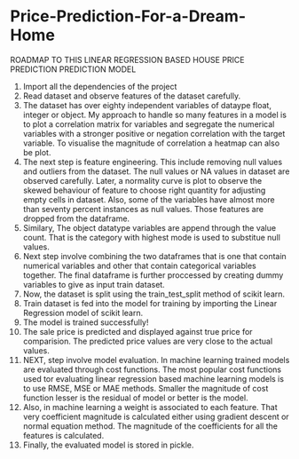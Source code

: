 # Price-Prediction-For-a-Dream-Home


ROADMAP TO THIS LINEAR REGRESSION BASED HOUSE PRICE PREDICTION PREDICTION MODEL

1. Import all the dependencies of the project
2. Read dataset and observe features of the dataset carefully.
3. The dataset has over eighty independent variables of dataype float, integer or object. My approach to handle so many features in a model is to plot a correlation matrix for variables and segregate the numerical variables with a stronger positive or negation correlation with the target variable. To visualise the magnitude of correlation a heatmap can also be plot.
4. The next step is feature engineering. This include removing null values and outliers from the dataset. The null values or NA values in dataset are observed carefully. Later, a normality curve is plot to observe the skewed behaviour of feature to choose right quantity for adjusting empty cells in dataset. Also, some of the variables have almost more than seventy percent instances as null values. Those features are dropped from the dataframe.
5. Similary, The object datatype variables are append through the value count. That is the category with highest mode is used to substitue null values.
6. Next step involve combining the two dataframes that is one that contain numerical variables and other that contain categorical variables together. The final dataframe is further proccessed by creating dummy variables to give as input train dataset.
7. Now, the dataset is split using the train_test_split method of scikit learn.
8. Train dataset is fed into the model for training by importing the Linear Regression model of scikit learn.
9. The model is trained successfully!
10. The sale price is predicted and displayed against true price for comparision. The predicted price values are very close to the actual values.
11. NEXT, step involve model evaluation. In machine learning trained models are evaluated through cost functions. The most popular cost functions used tor evaluating linear regression based machine learning models is to use RMSE, MSE or MAE methods. Smaller the magnitude of cost function lesser is the residual of model or better is the model.
12. Also, in machine learning a weight is associated to each feature. That very coefficient magnitude is calculated either using gradient descent or normal equation method. The magnitude of the coefficients for all the features is calculated.
13. Finally, the evaluated model is stored in pickle.
